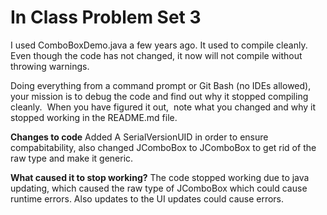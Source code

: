 # In Class Problem Set 3

I used ComboBoxDemo.java a few years ago.  It used to compile cleanly.  Even though the code has not changed, it now  will not compile without throwing warnings.

Doing everything from a command prompt or Git Bash (no IDEs allowed), your mission is to debug the code and find out why it stopped compiling cleanly.  When you have figured it out,  note what you changed and why it stopped working in the README.md file.


**Changes to code**
Added A SerialVersionUID in order to ensure compabitability, also changed JComboBox to JComboBox<String> to get rid of the raw type and make it generic.  


**What caused it to stop working?**
The code stopped working due to java updating, which caused the raw type of JComboBox which could cause runtime errors. Also updates to the UI updates could cause errors.
